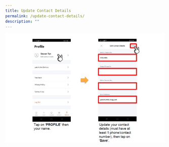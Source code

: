 ```yaml
---
title: Update Contact Details
permalink: /update-contact-details/
description: ""
---
```


![](/images/Edit%20Contact.jpeg)